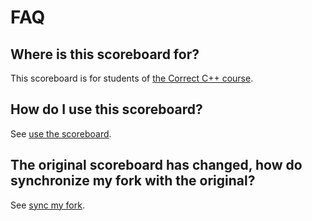 # FAQ

## Where is this scoreboard for?

This scoreboard is for students of [the Correct C++ course](https://github.com/richelbilderbeek/correct_cpp).

## How do I use this scoreboard?

See [use the scoreboard](https://github.com/richelbilderbeek/correct_cpp/blob/master/use_the_scoreboard.md).
 
## The original scoreboard has changed, how do synchronize my fork with the original?

See [sync my fork](https://github.com/richelbilderbeek/correct_cpp/blob/master/sync_my_fork.md).

